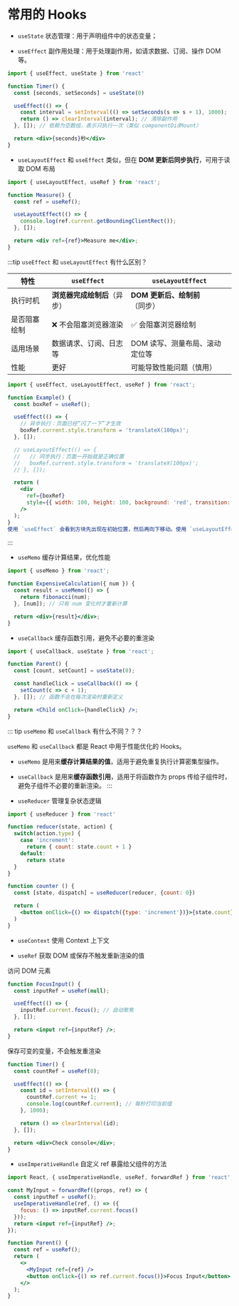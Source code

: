 # 常用的 Hooks

- `useState` 状态管理：用于声明组件中的状态变量；

- `useEffect` 副作用处理：用于处理副作用，如请求数据、订阅、操作 DOM 等。

```jsx
import { useEffect, useState } from 'react'

function Timer() {
  const [seconds, setSeconds] = useState(0)

  useEffect(() => {
    const interval = setInterval(() => setSeconds(s => s + 1), 1000);
    return () => clearInterval(interval); // 清除副作用
  }, []); // 依赖为空数组，表示只执行一次（类似 componentDidMount）

  return <div>{seconds}秒</div>
}
```

- `useLayoutEffect` 和 `useEffect` 类似，但在 **DOM 更新后同步执行**，可用于读取 DOM 布局

```jsx
import { useLayoutEffect, useRef } from 'react';

function Measure() {
  const ref = useRef();

  useLayoutEffect(() => {
    console.log(ref.current.getBoundingClientRect());
  }, []);

  return <div ref={ref}>Measure me</div>;
}

```

:::tip `useEffect` 和 `useLayoutEffect` 有什么区别？

| 特性     | `useEffect`      | `useLayoutEffect`   |
| ------ | ---------------- | ------------------- |
| 执行时机   | **浏览器完成绘制后**（异步） | **DOM 更新后、绘制前**（同步） |
| 是否阻塞绘制 | ❌ 不会阻塞浏览器渲染      | ✅ 会阻塞浏览器绘制          |
| 适用场景   | 数据请求、订阅、日志等      | DOM 读写、测量布局、滚动定位等   |
| 性能     | 更好               | 可能导致性能问题（慎用）        |

```jsx
import { useEffect, useLayoutEffect, useRef } from 'react';

function Example() {
  const boxRef = useRef();

  useEffect(() => {
    // 异步执行：页面已经“闪了一下”才生效
    boxRef.current.style.transform = 'translateX(100px)';
  }, []);

  // useLayoutEffect(() => {
  //   // 同步执行：页面一开始就是正确位置
  //   boxRef.current.style.transform = 'translateX(100px)';
  // }, []);

  return (
    <div
      ref={boxRef}
      style={{ width: 100, height: 100, background: 'red', transition: 'transform 0.3s' }}
    />
  );
}
使用 `useEffect` 会看到方块先出现在初始位置，然后再向下移动。使用 `useLayoutEffect` 则不会看到闪烁，DOM 在绘制前被修改。

```
:::

- `useMemo` 缓存计算结果，优化性能

```jsx
import { useMemo } from 'react';

function ExpensiveCalculation({ num }) {
  const result = useMemo(() => {
    return fibonacci(num);
  }, [num]); // 只有 num 变化时才重新计算

  return <div>{result}</div>;
}
```

- `useCallback` 缓存函数引用，避免不必要的重渲染

```jsx
import { useCallback, useState } from 'react';

function Parent() {
  const [count, setCount] = useState(0);

  const handleClick = useCallback(() => {
    setCount(c => c + 1);
  }, []); // 函数不会在每次渲染时重新定义

  return <Child onClick={handleClick} />;
}
```

::: tip `useMemo` 和 `useCallback` 有什么不同？？？

`useMemo` 和 `useCallback` 都是 React 中用于性能优化的 Hooks。
  - `useMemo` 是用来**缓存计算结果的值**，适用于避免重复执行计算密集型操作。
  - `useCallback` 是用来**缓存函数引用**，适用于将函数作为 props 传给子组件时，避免子组件不必要的重新渲染。
:::

- `useReducer` 管理复杂状态逻辑

```jsx
import { useReducer } from 'react'

function reducer(state, action) {
  switch(action.type) {
    case 'increment':
      return { count: state.count + 1 }
    default: 
      return state
  }
}

function counter () {
  const [state, dispatch] = useReducer(reducer, {count: 0})

  return (
    <button onClick={() => dispatch({type: 'increment'})}>{state.count}</button>
  )
}
```

- `useContext` 使用 Context 上下文

- `useRef` 获取 DOM 或保存不触发重新渲染的值

访问 DOM 元素 

```jsx
function FocusInput() {
  const inputRef = useRef(null);

  useEffect(() => {
    inputRef.current.focus(); // 自动聚焦
  }, []);

  return <input ref={inputRef} />;
}

```

保存可变的变量，不会触发重渲染

```jsx
function Timer() {
  const countRef = useRef(0);

  useEffect(() => {
    const id = setInterval(() => {
      countRef.current += 1;
      console.log(countRef.current); // 每秒打印当前值
    }, 1000);

    return () => clearInterval(id);
  }, []);

  return <div>Check console</div>;
}
```

- `useImperativeHandle` 自定义 ref 暴露给父组件的方法

```jsx
import React, { useImperativeHandle, useRef, forwardRef } from 'react';

const MyInput = forwardRef((props, ref) => {
  const inputRef = useRef();
  useImperativeHandle(ref, () => ({
    focus: () => inputRef.current.focus()
  }));
  return <input ref={inputRef} />;
});

function Parent() {
  const ref = useRef();
  return (
    <>
      <MyInput ref={ref} />
      <button onClick={() => ref.current.focus()}>Focus Input</button>
    </>
  );
}

```
